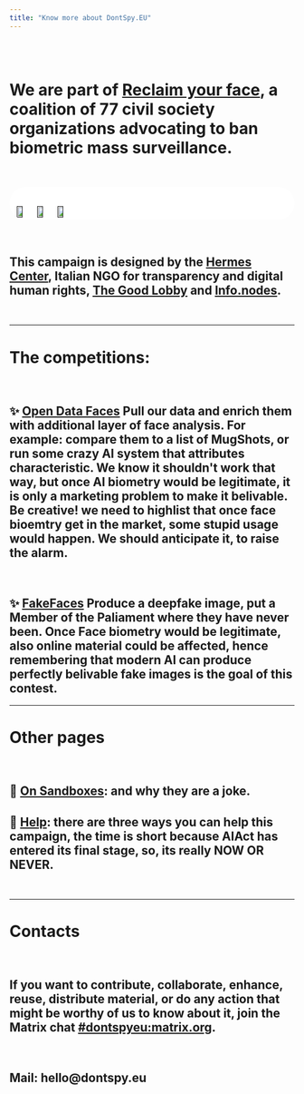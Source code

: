 ```yaml
---
title: "Know more about DontSpy.EU"
---
```


<br /> 
<br /> 

# We are part of [Reclaim your face](https://reclaimyourface.eu/), a coalition of 77 civil society organizations advocating to **ban biometric mass surveillance**.

<style>

table {
  padding-top: 1em;
  background-color: white;
  border-radius: 30px;
}

td {
  text-align: center;
}

.our--logos {
  padding-top: 1em;
  width: 70%;
}

</style>

<br /> 

<table>
  <thead>
    <td>
      <a target=_blank href="">
        <img class="our--logos" src="/images/hermes.png" />
      </a>
    </td>
    <td>
      <a target=_blank href="">
        <img class="our--logos" src="/images/infonodes.jpeg" />
      </a>
    </td>
    <td>
      <a target=_blank href="">
        <img class="our--logos" src="/images/thegoodlobby.png" />
      </a>
    </td>
  </thead>
</table>

<br /> 

## This campaign is designed by the [**Hermes Center**](https://hermescenter.org), Italian NGO for transparency and digital human rights, [**The Good Lobby**](https://www.thegoodlobby.eu/) and [**Info.nodes**](https://infonodes.org/).

<br />

---

# The competitions:

<br />

## ✨ [Open Data Faces](/list) **Pull our data and enrich them with additional layer of face analysis**. For example: compare them to a list of MugShots, or run some crazy AI system that attributes characteristic. We know it shouldn't work that way, but once AI biometry would be legitimate, it is only a marketing problem to make it belivable. **Be creative!** we need to highlist that once face bioemtry get in the market, some stupid usage would happen. **We should anticipate it, to raise the alarm**.

<br />

## ✨ [FakeFaces](/fakeface) **Produce a deepfake image, put a Member of the Paliament where they have never been**. Once Face biometry would be legitimate, also **online material** could be affected, hence remembering that modern AI can produce perfectly belivable fake images is the goal of this contest.


--- 

# Other pages

<br />

<!-- ## 💫 [Timeline](/timeline): the current action plan. -->
## 💫 [On Sandboxes](/on-sandboxes): and why they are a joke.
## 💫 [Help](/help): there are three ways you can help this campaign, the time is short because AIAct has entered its final stage, so, its really **NOW OR NEVER**.

<!-- ## 💫 [The problem](/problem) with face biometry: a collction of academic and public references about the problem intrinsic into face biometry technology. -->

<br />

---

# Contacts

<br />

## If you want to contribute, collaborate, enhance, reuse, distribute material, or do any action that might be worthy of us to know about it, join the Matrix chat [#dontspyeu:matrix.org](https://app.element.io/#/room/#dontspyeu:matrix.org).

<br />

## Mail: **hello**@**dontspy**.**eu**
